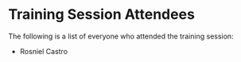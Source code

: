 # Training Session Attendees
The following is a list of everyone who attended the training session:
* Rosniel Castro
